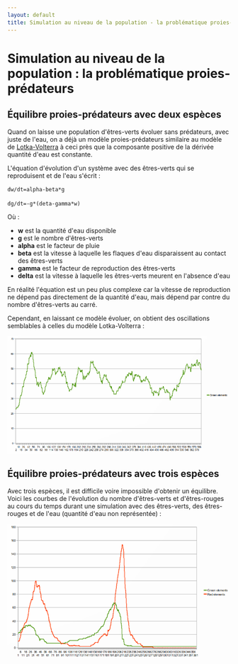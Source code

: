 ```yaml
---
layout: default
title: Simulation au niveau de la population - la problématique proies-prédateurs
---
```

# Simulation au niveau de la population : la problématique proies-prédateurs

## Équilibre proies-prédateurs avec deux espèces

Quand on laisse une population d'êtres-verts évoluer sans prédateurs,
avec juste de l'eau, on a déjà un modèle proies-prédateurs similaire
au modèle de
[Lotka-Volterra](fr.wikipedia.org/wiki/Equations_de_Lotka-Volterra) à
ceci près que la composante positive de la dérivée quantité d'eau est
constante.

L'équation d'évolution d'un système avec des êtres-verts qui se
reproduisent et de l'eau s'écrit :

    dw/dt=alpha-beta*g

    dg/dt=-g*(deta-gamma*w)

Où : 

- **w** est la quantité d'eau disponible
- **g** est le nombre d'êtres-verts
- **alpha** est le facteur de pluie
- **beta** est la vitesse à laquelle les flaques d'eau disparaissent au contact des êtres-verts
- **gamma** est le facteur de reproduction des êtres-verts
- **delta** est la vitesse à laquelle les êtres-verts meurent en l'absence d'eau

En réalité l'équation est un peu plus complexe car la vitesse de
reproduction ne dépend pas directement de la quantité d'eau, mais
dépend par contre du nombre d'êtres-verts au carré.

Cependant, en laissant ce modèle évoluer, on obtient des oscillations
semblables à celles du modèle Lotka-Volterra :

![](images/graph_two_species.png)

## Équilibre proies-prédateurs avec trois espèces

Avec trois espèces, il est difficile voire impossible d'obtenir un
équilibre. Voici les courbes de l'évolution du nombre d'êtres-verts et
d'êtres-rouges au cours du temps durant une simulation avec des
êtres-verts, des êtres-rouges et de l'eau (quantité d'eau non
représentée) :

![](images/graph_three_species.png)
